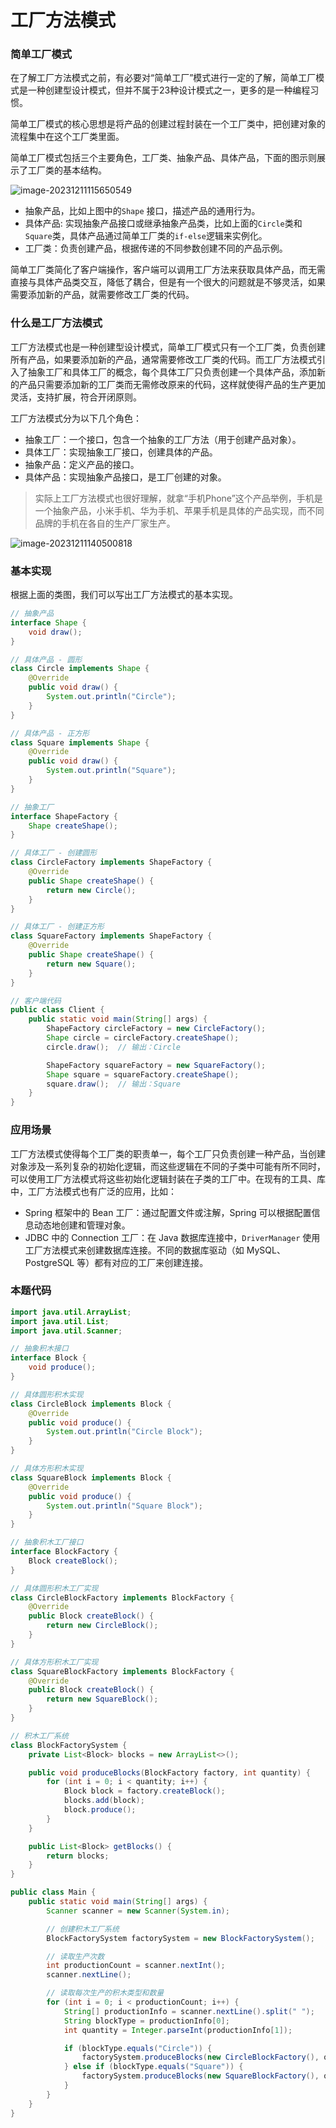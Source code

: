 # 工厂方法模式

### 简单工厂模式

在了解工厂方法模式之前，有必要对“简单工厂”模式进行一定的了解，简单工厂模式是一种创建型设计模式，但并不属于23种设计模式之一，更多的是一种编程习惯。

简单工厂模式的核心思想是将产品的创建过程封装在一个工厂类中，把创建对象的流程集中在这个工厂类里面。

简单工厂模式包括三个主要角色，工厂类、抽象产品、具体产品，下面的图示则展示了工厂类的基本结构。

![image-20231211115650549](../pics/image-20231211115650549.png)

- 抽象产品，比如上图中的`Shape` 接口，描述产品的通用行为。
- 具体产品:  实现抽象产品接口或继承抽象产品类，比如上面的`Circle`类和`Square`类，具体产品通过简单工厂类的`if-else`逻辑来实例化。
- 工厂类：负责创建产品，根据传递的不同参数创建不同的产品示例。

简单工厂类简化了客户端操作，客户端可以调用工厂方法来获取具体产品，而无需直接与具体产品类交互，降低了耦合，但是有一个很大的问题就是不够灵活，如果需要添加新的产品，就需要修改工厂类的代码。

### 什么是工厂方法模式

工厂方法模式也是一种创建型设计模式，简单工厂模式只有一个工厂类，负责创建所有产品，如果要添加新的产品，通常需要修改工厂类的代码。而工厂方法模式引入了抽象工厂和具体工厂的概念，每个具体工厂只负责创建一个具体产品，添加新的产品只需要添加新的工厂类而无需修改原来的代码，这样就使得产品的生产更加灵活，支持扩展，符合开闭原则。

工厂方法模式分为以下几个角色：

- 抽象工厂：一个接口，包含一个抽象的工厂方法（用于创建产品对象）。
- 具体工厂：实现抽象工厂接口，创建具体的产品。
- 抽象产品：定义产品的接口。
- 具体产品：实现抽象产品接口，是工厂创建的对象。

> 实际上工厂方法模式也很好理解，就拿“手机Phone”这个产品举例，手机是一个抽象产品，小米手机、华为手机、苹果手机是具体的产品实现，而不同品牌的手机在各自的生产厂家生产。

![image-20231211140500818](../pics/image-20231211140500818.png)

### 基本实现

根据上面的类图，我们可以写出工厂方法模式的基本实现。

```JAVA
// 抽象产品
interface Shape {
    void draw();
}

// 具体产品 - 圆形
class Circle implements Shape {
    @Override
    public void draw() {
        System.out.println("Circle");
    }
}

// 具体产品 - 正方形
class Square implements Shape {
    @Override
    public void draw() {
        System.out.println("Square");
    }
}

// 抽象工厂
interface ShapeFactory {
    Shape createShape();
}

// 具体工厂 - 创建圆形
class CircleFactory implements ShapeFactory {
    @Override
    public Shape createShape() {
        return new Circle();
    }
}

// 具体工厂 - 创建正方形
class SquareFactory implements ShapeFactory {
    @Override
    public Shape createShape() {
        return new Square();
    }
}

// 客户端代码
public class Client {
    public static void main(String[] args) {
        ShapeFactory circleFactory = new CircleFactory();
        Shape circle = circleFactory.createShape();
        circle.draw();  // 输出：Circle

        ShapeFactory squareFactory = new SquareFactory();
        Shape square = squareFactory.createShape();
        square.draw();  // 输出：Square
    }
}
```

### 应用场景

工厂方法模式使得每个工厂类的职责单一，每个工厂只负责创建一种产品，当创建对象涉及一系列复杂的初始化逻辑，而这些逻辑在不同的子类中可能有所不同时，可以使用工厂方法模式将这些初始化逻辑封装在子类的工厂中。在现有的工具、库中，工厂方法模式也有广泛的应用，比如：

- Spring 框架中的 Bean 工厂：通过配置文件或注解，Spring 可以根据配置信息动态地创建和管理对象。
- JDBC 中的 Connection 工厂：在 Java 数据库连接中，`DriverManager` 使用工厂方法模式来创建数据库连接。不同的数据库驱动（如 MySQL、PostgreSQL 等）都有对应的工厂来创建连接。

### 本题代码

```java
import java.util.ArrayList;
import java.util.List;
import java.util.Scanner;

// 抽象积木接口
interface Block {
    void produce();
}

// 具体圆形积木实现
class CircleBlock implements Block {
    @Override
    public void produce() {
        System.out.println("Circle Block");
    }
}

// 具体方形积木实现
class SquareBlock implements Block {
    @Override
    public void produce() {
        System.out.println("Square Block");
    }
}

// 抽象积木工厂接口
interface BlockFactory {
    Block createBlock();
}

// 具体圆形积木工厂实现
class CircleBlockFactory implements BlockFactory {
    @Override
    public Block createBlock() {
        return new CircleBlock();
    }
}

// 具体方形积木工厂实现
class SquareBlockFactory implements BlockFactory {
    @Override
    public Block createBlock() {
        return new SquareBlock();
    }
}

// 积木工厂系统
class BlockFactorySystem {
    private List<Block> blocks = new ArrayList<>();

    public void produceBlocks(BlockFactory factory, int quantity) {
        for (int i = 0; i < quantity; i++) {
            Block block = factory.createBlock();
            blocks.add(block);
            block.produce();
        }
    }

    public List<Block> getBlocks() {
        return blocks;
    }
}

public class Main {
    public static void main(String[] args) {
        Scanner scanner = new Scanner(System.in);

        // 创建积木工厂系统
        BlockFactorySystem factorySystem = new BlockFactorySystem();

        // 读取生产次数
        int productionCount = scanner.nextInt();
        scanner.nextLine();

        // 读取每次生产的积木类型和数量
        for (int i = 0; i < productionCount; i++) {
            String[] productionInfo = scanner.nextLine().split(" ");
            String blockType = productionInfo[0];
            int quantity = Integer.parseInt(productionInfo[1]);

            if (blockType.equals("Circle")) {
                factorySystem.produceBlocks(new CircleBlockFactory(), quantity);
            } else if (blockType.equals("Square")) {
                factorySystem.produceBlocks(new SquareBlockFactory(), quantity);
            }
        }
    }
}
```



